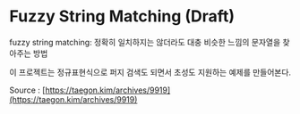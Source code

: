 # Fuzzy String Matching (Draft)

fuzzy string matching: 정확히 일치하지는 않더라도 대충 비슷한 느낌의 문자열을 찾아주는 방법

이 프로젝트는 정규표현식으로 퍼지 검색도 되면서 초성도 지원하는 예제를 만들어본다.

Source : [https://taegon.kim/archives/9919](https://taegon.kim/archives/9919)
